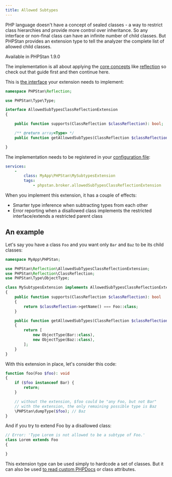 ```yaml
---
title: Allowed Subtypes
---
```


PHP language doesn't have a concept of sealed classes - a way to restrict class hierarchies and provide more control over inheritance. So any interface or non-final class can have an infinite number of child classes. But PHPStan provides an extension type to tell the analyzer the complete list of allowed child classes.

<div class="text-xs inline-block border border-green-600 text-green-600 bg-green-100 rounded px-1 mb-4">Available in PHPStan 1.9.0</div>

The implementation is all about applying the [core concepts](/developing-extensions/core-concepts) like [reflection](/developing-extensions/reflection) so check out that guide first and then continue here.

This is [the interface](https://apiref.phpstan.org/1.9.x/PHPStan.Reflection.AllowedSubTypesClassReflectionExtension.html) your extension needs to implement:

```php
namespace PHPStan\Reflection;

use PHPStan\Type\Type;

interface AllowedSubTypesClassReflectionExtension
{

	public function supports(ClassReflection $classReflection): bool;

	/** @return array<Type> */
	public function getAllowedSubTypes(ClassReflection $classReflection): array;

}
```

The implementation needs to be registered in your [configuration file](/config-reference):

```yaml
services:
	-
		class: MyApp\PHPStan\MySubtypesExtension
		tags:
			- phpstan.broker.allowedSubTypesClassReflectionExtension
```

When you implement this extension, it has a couple of effects:

* Smarter type inference when subtracting types from each other
* Error reporting when a disallowed class implements the restricted interface/extends a restricted parent class

An example
----------------

Let's say you have a class `Foo` and you want only `Bar` and `Baz` to be its child classes:

```php
namespace MyApp\PHPStan;

use PHPStan\Reflection\AllowedSubTypesClassReflectionExtension;
use PHPStan\Reflection\ClassReflection;
use PHPStan\Type\ObjectType;

class MySubtypesExtension implements AllowedSubTypesClassReflectionExtension
{
	public function supports(ClassReflection $classReflection): bool
	{
		return $classReflection->getName() === Foo::class;
	}

	public function getAllowedSubTypes(ClassReflection $classReflection): array
	{
		return [
			new ObjectType(Bar::class),
			new ObjectType(Baz::class),
		];
	}
}
```

With this extension in place, let's consider this code:

```php
function foo(Foo $foo): void
{
    if ($foo instanceof Bar) {
        return;
    }

    // without the extension, $foo could be "any Foo, but not Bar"
    // with the extension, the only remaining possible type is Baz
    \PHPStan\dumpType($foo); // Baz
}
```

And if you try to extend Foo by a disallowed class:

```php
// Error: 'Type Lorem is not allowed to be a subtype of Foo.'
class Lorem extends Foo
{

}
```

This extension type can be used simply to hardcode a set of classes. But it can also be used [to read custom PHPDocs](/developing-extensions/reflection#retrieving-custom-phpdocs) or class attributes.
